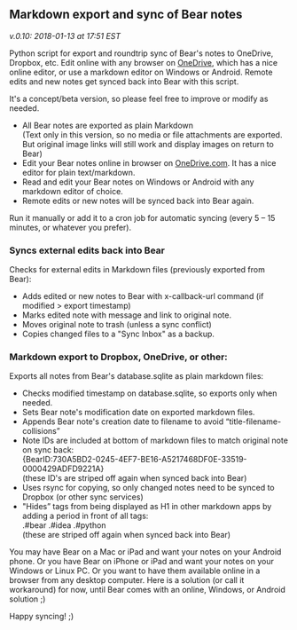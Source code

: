 ## Markdown export and sync of Bear notes
_v.0.10: 2018-01-13 at 17:51 EST_

Python script for export and roundtrip sync of Bear's notes to OneDrive, Dropbox, etc. Edit online with any browser on [OneDrive](http://OneDrive.com), which has a nice online editor, or use a markdown editor on Windows or Android. Remote edits and new notes get synced back into Bear with this script.

It's a concept/beta version, so please feel free to improve or modify as needed. 

* All Bear notes are exported as plain Markdown  
	(Text only in this version, so no media or file attachments are exported.  
	But original image links will still work and display images on return to Bear)
* Edit your Bear notes online in browser on [OneDrive.com](https://onedrive.live.com). It has a nice editor for plain text/markdown.
* Read and edit your Bear notes on Windows or Android with any markdown editor of choice.   
* Remote edits or new notes will be synced back into Bear again.

Run it manually or add it to a cron job for automatic syncing (every 5 – 15 minutes, or whatever you prefer).


### Syncs external edits back into Bear
Checks for external edits in Markdown files (previously exported from Bear):

* Adds edited or new notes to Bear with x-callback-url command (if modified > export timestamp)
* Marks edited note with message and link to original note.
* Moves original note to trash (unless a sync conflict)
* Copies changed files to a "Sync Inbox" as a backup. 


### Markdown export to Dropbox, OneDrive, or other:
Exports all notes from Bear's database.sqlite as plain markdown files:

* Checks modified timestamp on database.sqlite, so exports only when needed.
* Sets Bear note's modification date on exported markdown files.
* Appends Bear note's creation date to filename to avoid “title-filename-collisions”
* Note IDs are included at bottom of markdown files to match original note on sync back:  
	{BearID:730A5BD2-0245-4EF7-BE16-A5217468DF0E-33519-0000429ADFD9221A}  
(these ID's are striped off again when synced back into Bear)
* Uses rsync for copying, so only changed notes need to be synced to Dropbox (or other sync services)
* "Hides” tags from being displayed as H1 in other markdown apps by adding a period in front of all tags:   
.#bear .#idea .#python   
(these are striped off again when synced back into Bear)

You may have Bear on a Mac or iPad and want your notes on your Android phone. Or you have Bear on iPhone or iPad and want your notes on your Windows or Linux PC. Or you want to have them available online in a browser from any desktop computer. Here is a solution (or call it workaround) for now, until Bear comes with an online, Windows, or Android solution ;)

Happy syncing! ;)